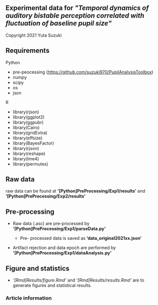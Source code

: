 ## Experimental data for *"Temporal dynamics of auditory bistable perception correlated with fluctuation of baseline pupil size"*
Copyright 2021 Yuta Suzuki


## Requirements
Python
- pre-peocessing (https://github.com/suzuki970/PupilAnalysisToolbox)
- numpy
- scipy
- os
- json

R
- library(rjson)
- library(ggplot2)
- library(ggpubr)
- library(Cairo)
- library(gridExtra)
- library(effsize)
- library(BayesFactor)
- library(rjson)
- library(reshape)
- library(lme4)
- library(permutes)

## Raw data
raw data can be found at **'[Python]PreProcessing/Exp1/results'** and  **'[Python]PreProcessing/Exp2/results'**

## Pre-processing
- Raw data (.asc) are pre-processed by **'[Python]PreProcessing/Exp1/parseData.py'**

	- Pre- processed data is saved as **‘data_original2021xx.json’**

- Artifact rejection and data epoch are performed by **'[Python]PreProcessing/Exp1/dataAnalysis.py'**

## Figure and statistics
- *‘[Rmd]Results/figure.Rmd’* and *‘[Rmd]Results/results.Rmd’* are to generate figures and statistical results.


### Article information

